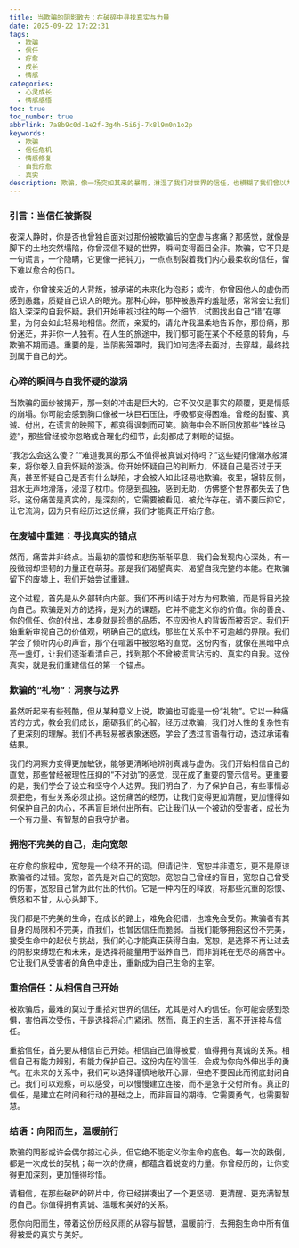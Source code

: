 ```yaml
---
title: 当欺骗的阴影散去：在破碎中寻找真实与力量
date: 2025-09-22 17:22:31
tags:
  - 欺骗
  - 信任
  - 疗愈
  - 成长
  - 情感
categories:
  - 心灵成长
  - 情感感悟
toc: true
toc_number: true
abbrlink: 7a8b9c0d-1e2f-3g4h-5i6j-7k8l9m0n1o2p
keywords:
  - 欺骗
  - 信任危机
  - 情感修复
  - 自我疗愈
  - 真实
description: 欺骗，像一场突如其来的暴雨，淋湿了我们对世界的信任，也模糊了我们曾以为清晰的边界。然而，当雨过天晴，我们是否能在那些破碎的碎片中，重新拼凑出更坚韧的自我，找到那份不曾被谎言玷污的真实与力量？这篇文章，想与你一同走过那段阴霾，去感受，去思考，去拥抱一个更勇敢、更清醒的自己。
---
```


### 引言：当信任被撕裂

夜深人静时，你是否也曾独自面对过那份被欺骗后的空虚与疼痛？那感觉，就像是脚下的土地突然塌陷，你曾深信不疑的世界，瞬间变得面目全非。欺骗，它不只是一句谎言，一个隐瞒，它更像一把钝刀，一点点割裂着我们内心最柔软的信任，留下难以愈合的伤口。

或许，你曾被亲近的人背叛，被承诺的未来化为泡影；或许，你曾因他人的虚伪而感到愚蠢，质疑自己识人的眼光。那种心碎，那种被愚弄的羞耻感，常常会让我们陷入深深的自我怀疑。我们开始审视过往的每一个细节，试图找出自己“错”在哪里，为何会如此轻易地相信。然而，亲爱的，请允许我温柔地告诉你，那份痛，那份迷茫，并非你一人独有。在人生的旅途中，我们都可能在某个不经意的转角，与欺骗不期而遇。重要的是，当阴影笼罩时，我们如何选择去面对，去穿越，最终找到属于自己的光。

### 心碎的瞬间与自我怀疑的漩涡

当欺骗的面纱被揭开，那一刻的冲击是巨大的。它不仅仅是事实的颠覆，更是情感的崩塌。你可能会感到胸口像被一块巨石压住，呼吸都变得困难。曾经的甜蜜、真诚、付出，在谎言的映照下，都变得讽刺而可笑。脑海中会不断回放那些“蛛丝马迹”，那些曾经被你忽略或合理化的细节，此刻都成了刺眼的证据。

“我怎么会这么傻？”“难道我真的那么不值得被真诚对待吗？”这些疑问像潮水般涌来，将你卷入自我怀疑的漩涡。你开始怀疑自己的判断力，怀疑自己是否过于天真，甚至怀疑自己是否有什么缺陷，才会被人如此轻易地欺骗。夜里，辗转反侧，泪水无声地滑落，浸湿了枕巾。你感到孤独，感到无助，仿佛整个世界都失去了色彩。这份痛苦是真实的，是深刻的，它需要被看见，被允许存在。请不要压抑它，让它流淌，因为只有经历过这份痛，我们才能真正开始疗愈。

### 在废墟中重建：寻找真实的锚点

然而，痛苦并非终点。当最初的震惊和悲伤渐渐平息，我们会发现内心深处，有一股微弱却坚韧的力量正在萌芽。那是我们渴望真实、渴望自我完整的本能。在欺骗留下的废墟上，我们开始尝试重建。

这个过程，首先是从外部转向内部。我们不再纠结于对方为何欺骗，而是将目光投向自己。欺骗是对方的选择，是对方的课题，它并不能定义你的价值。你的善良、你的信任、你的付出，本身就是珍贵的品质，不应因他人的背叛而被否定。我们开始重新审视自己的价值观，明确自己的底线，那些在关系中不可逾越的界限。我们学会了倾听内心的声音，那个在喧嚣中被忽略的直觉。这份内省，就像在黑暗中点亮一盏灯，让我们逐渐看清自己，找到那个不曾被谎言玷污的、真实的自我。这份真实，就是我们重建信任的第一个锚点。

### 欺骗的“礼物”：洞察与边界

虽然听起来有些残酷，但从某种意义上说，欺骗也可能是一份“礼物”。它以一种痛苦的方式，教会我们成长，磨砺我们的心智。经历过欺骗，我们对人性的复杂性有了更深刻的理解。我们不再轻易被表象迷惑，学会了透过言语看行动，透过承诺看结果。

我们的洞察力变得更加敏锐，能够更清晰地辨别真诚与虚伪。我们开始相信自己的直觉，那些曾经被理性压抑的“不对劲”的感觉，现在成了重要的警示信号。更重要的是，我们学会了设立和坚守个人边界。我们明白了，为了保护自己，有些事情必须拒绝，有些关系必须止损。这份痛苦的经历，让我们变得更加清醒，更加懂得如何保护自己的内心，不再盲目地付出所有。它让我们从一个被动的受害者，成长为一个有力量、有智慧的自我守护者。

### 拥抱不完美的自己，走向宽恕

在疗愈的旅程中，宽恕是一个绕不开的词。但请记住，宽恕并非遗忘，更不是原谅欺骗者的过错。宽恕，首先是对自己的宽恕。宽恕自己曾经的盲目，宽恕自己曾受的伤害，宽恕自己曾为此付出的代价。它是一种内在的释放，将那些沉重的怨恨、愤怒和不甘，从心头卸下。

我们都是不完美的生命，在成长的路上，难免会犯错，也难免会受伤。欺骗者有其自身的局限和不完美，而我们，也曾因信任而脆弱。当我们能够拥抱这份不完美，接受生命中的起伏与挑战，我们的心才能真正获得自由。宽恕，是选择不再让过去的阴影束缚现在和未来，是选择将能量用于滋养自己，而非消耗在无尽的痛苦中。它让我们从受害者的角色中走出，重新成为自己生命的主宰。

### 重拾信任：从相信自己开始

被欺骗后，最难的莫过于重拾对世界的信任，尤其是对人的信任。你可能会感到恐惧，害怕再次受伤，于是选择将心门紧闭。然而，真正的生活，离不开连接与信任。

重拾信任，首先要从相信自己开始。相信自己值得被爱，值得拥有真诚的关系。相信自己有能力辨别，有能力保护自己。这份内在的信任，会成为你向外伸出手的勇气。在未来的关系中，我们可以选择谨慎地敞开心扉，但绝不要因此而彻底封闭自己。我们可以观察，可以感受，可以慢慢建立连接，而不是急于交付所有。真正的信任，是建立在时间和行动的基础之上，而非盲目的期待。它需要勇气，也需要智慧。

### 结语：向阳而生，温暖前行

欺骗的阴影或许会偶尔掠过心头，但它绝不能定义你生命的底色。每一次的跌倒，都是一次成长的契机；每一次的伤痛，都蕴含着蜕变的力量。你曾经历的，让你变得更加深刻，更加懂得珍惜。

请相信，在那些破碎的碎片中，你已经拼凑出了一个更坚韧、更清醒、更充满智慧的自己。你值得拥有真诚、温暖和美好的关系。

愿你向阳而生，带着这份历经风雨的从容与智慧，温暖前行，去拥抱生命中所有值得被爱的真实与美好。